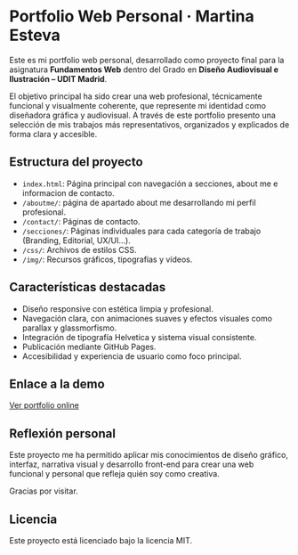 # Portfolio Web Personal · Martina Esteva

Este es mi portfolio web personal, desarrollado como proyecto final para la asignatura **Fundamentos Web** dentro del Grado en **Diseño Audiovisual e Ilustración – UDIT Madrid**.

El objetivo principal ha sido crear una web profesional, técnicamente funcional y visualmente coherente, que represente mi identidad como diseñadora gráfica y audiovisual. A través de este portfolio presento una selección de mis trabajos más representativos, organizados y explicados de forma clara y accesible.

## Estructura del proyecto


- `index.html`: Página principal con navegación a secciones, about me e informacion de contacto.
- `/aboutme/`: página de apartado about me desarrollando mi perfil profesional.
- `/contact/`: Páginas de contacto.
- `/secciones/`: Páginas individuales para cada categoría de trabajo (Branding, Editorial, UX/UI...).
- `/css/`: Archivos de estilos CSS.
- `/img/`: Recursos gráficos, tipografías y vídeos.


##  Características destacadas

- Diseño responsive con estética limpia y profesional.
- Navegación clara, con animaciones suaves y efectos visuales como parallax y glassmorfismo.
- Integración de tipografía Helvetica y sistema visual consistente.
- Publicación mediante GitHub Pages.
- Accesibilidad y experiencia de usuario como foco principal.

##  Enlace a la demo

 [Ver portfolio online](https://martinaesteva.github.io/mi-proyectoweb/)

##  Reflexión personal

Este proyecto me ha permitido aplicar mis conocimientos de diseño gráfico, interfaz, narrativa visual y desarrollo front-end para crear una web funcional y personal que refleja quién soy como creativa.

Gracias por visitar.

##  Licencia

Este proyecto está licenciado bajo la licencia MIT. 
